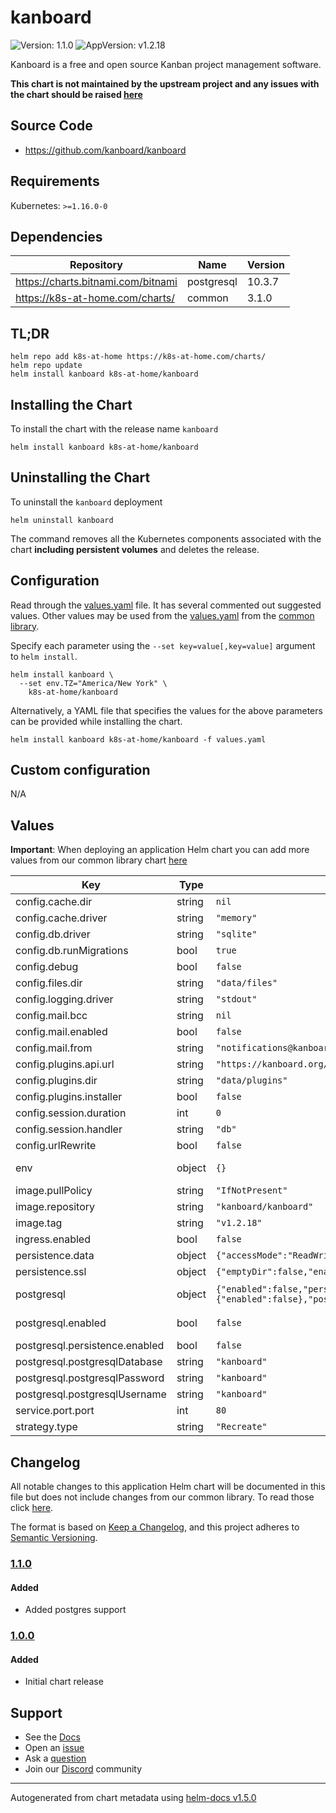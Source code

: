# kanboard

![Version: 1.1.0](https://img.shields.io/badge/Version-1.1.0-informational?style=flat-square) ![AppVersion: v1.2.18](https://img.shields.io/badge/AppVersion-v1.2.18-informational?style=flat-square)

Kanboard is a free and open source Kanban project management software.

**This chart is not maintained by the upstream project and any issues with the chart should be raised [here](https://github.com/k8s-at-home/charts/issues/new/choose)**

## Source Code

* <https://github.com/kanboard/kanboard>

## Requirements

Kubernetes: `>=1.16.0-0`

## Dependencies

| Repository | Name | Version |
|------------|------|---------|
| https://charts.bitnami.com/bitnami | postgresql | 10.3.7 |
| https://k8s-at-home.com/charts/ | common | 3.1.0 |

## TL;DR

```console
helm repo add k8s-at-home https://k8s-at-home.com/charts/
helm repo update
helm install kanboard k8s-at-home/kanboard
```

## Installing the Chart

To install the chart with the release name `kanboard`

```console
helm install kanboard k8s-at-home/kanboard
```

## Uninstalling the Chart

To uninstall the `kanboard` deployment

```console
helm uninstall kanboard
```

The command removes all the Kubernetes components associated with the chart **including persistent volumes** and deletes the release.

## Configuration

Read through the [values.yaml](./values.yaml) file. It has several commented out suggested values.
Other values may be used from the [values.yaml](../common/values.yaml) from the [common library](../common).

Specify each parameter using the `--set key=value[,key=value]` argument to `helm install`.

```console
helm install kanboard \
  --set env.TZ="America/New York" \
    k8s-at-home/kanboard
```

Alternatively, a YAML file that specifies the values for the above parameters can be provided while installing the chart.

```console
helm install kanboard k8s-at-home/kanboard -f values.yaml
```

## Custom configuration

N/A

## Values

**Important**: When deploying an application Helm chart you can add more values from our common library chart [here](https://github.com/k8s-at-home/charts/tree/master/charts/common/)

| Key | Type | Default | Description |
|-----|------|---------|-------------|
| config.cache.dir | string | `nil` | Cache folder to use if cache driver is "file" |
| config.cache.driver | string | `"memory"` | Available cache drivers are "file" and "memory" |
| config.db.driver | string | `"sqlite"` | Database driver: sqlite, mysql or postgres |
| config.db.runMigrations | bool | `true` | Run automatically database migrations |
| config.debug | bool | `false` |  |
| config.files.dir | string | `"data/files"` | Folder for uploaded files |
| config.logging.driver | string | `"stdout"` | log driver: syslog, stderr, stdout or file |
| config.mail.bcc | string | `nil` |  |
| config.mail.enabled | bool | `false` | Enable/disable email configuration from the user interface |
| config.mail.from | string | `"notifications@kanboard.local"` |  |
| config.plugins.api.url | string | `"https://kanboard.org/plugins.json"` | default plugin directory URL |
| config.plugins.dir | string | `"data/plugins"` | Plugin folder |
| config.plugins.installer | bool | `false` | Enable/disable plugin installation from the user interface |
| config.session.duration | int | `0` | Session duration in second (0 = until the browser is closed) |
| config.session.handler | string | `"db"` | Session handler: db or php |
| config.urlRewrite | bool | `false` |  |
| env | object | `{}` | https://docs.kanboard.org/en/latest/admin_guide/docker.html#environment-variables |
| image.pullPolicy | string | `"IfNotPresent"` |  |
| image.repository | string | `"kanboard/kanboard"` |  |
| image.tag | string | `"v1.2.18"` |  |
| ingress.enabled | bool | `false` |  |
| persistence.data | object | `{"accessMode":"ReadWriteOnce","emptyDir":false,"enabled":false,"mountPath":"/var/www/app/data","size":"1Gi"}` | enable data persistence |
| persistence.ssl | object | `{"emptyDir":false,"enabled":false,"mountPath":"/etc/nginx/ssl"}` | enable SSL persistence |
| postgresql | object | `{"enabled":false,"persistence":{"enabled":false},"postgresqlDatabase":"kanboard","postgresqlPassword":"kanboard","postgresqlUsername":"kanboard"}` | Bitnami postgres chart. For more options see https://github.com/bitnami/charts/tree/master/bitnami/postgresql |
| postgresql.enabled | bool | `false` | true: use bitnami postgres instance -- false: use your own postgres instance |
| postgresql.persistence.enabled | bool | `false` | if database is stored to a PVC. Set to true when you are done testing. |
| postgresql.postgresqlDatabase | string | `"kanboard"` | Postgres database password |
| postgresql.postgresqlPassword | string | `"kanboard"` | Postgres database password |
| postgresql.postgresqlUsername | string | `"kanboard"` | Postgres database user name |
| service.port.port | int | `80` |  |
| strategy.type | string | `"Recreate"` |  |

## Changelog

All notable changes to this application Helm chart will be documented in this file but does not include changes from our common library. To read those click [here](https://github.com/k8s-at-home/library-charts/tree/main/charts/stable/common#changelog).

The format is based on [Keep a Changelog](https://keepachangelog.com/en/1.0.0/), and this project adheres to [Semantic Versioning](https://semver.org/spec/v2.0.0.html).

### [1.1.0]

#### Added

- Added postgres support

[1.1.0]: https://github.com/k8s-at-home/charts/tree/kanboard-1.1.0/charts/home-assistant

### [1.0.0]

#### Added

- Initial chart release

[1.0.0]: https://github.com/k8s-at-home/charts/tree/kanboard-1.0.0/charts/home-assistant

## Support

- See the [Docs](https://docs.k8s-at-home.com/our-helm-charts/getting-started/)
- Open an [issue](https://github.com/k8s-at-home/charts/issues/new/choose)
- Ask a [question](https://github.com/k8s-at-home/organization/discussions)
- Join our [Discord](https://discord.gg/sTMX7Vh) community

----------------------------------------------
Autogenerated from chart metadata using [helm-docs v1.5.0](https://github.com/norwoodj/helm-docs/releases/v1.5.0)